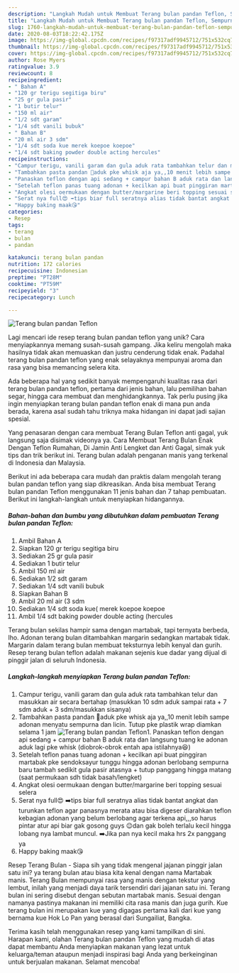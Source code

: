 ```yaml
---
description: "Langkah Mudah untuk Membuat Terang bulan pandan Teflon, Sempurna"
title: "Langkah Mudah untuk Membuat Terang bulan pandan Teflon, Sempurna"
slug: 1760-langkah-mudah-untuk-membuat-terang-bulan-pandan-teflon-sempurna
date: 2020-08-03T18:22:42.175Z
image: https://img-global.cpcdn.com/recipes/f97317adf9945712/751x532cq70/terang-bulan-pandan-teflon-foto-resep-utama.jpg
thumbnail: https://img-global.cpcdn.com/recipes/f97317adf9945712/751x532cq70/terang-bulan-pandan-teflon-foto-resep-utama.jpg
cover: https://img-global.cpcdn.com/recipes/f97317adf9945712/751x532cq70/terang-bulan-pandan-teflon-foto-resep-utama.jpg
author: Rose Myers
ratingvalue: 3.9
reviewcount: 8
recipeingredient:
- " Bahan A"
- "120 gr terigu segitiga biru"
- "25 gr gula pasir"
- "1 butir telur"
- "150 ml air"
- "1/2 sdt garam"
- "1/4 sdt vanili bubuk"
- " Bahan B"
- "20 ml air 3 sdm"
- "1/4 sdt soda kue merek koepoe koepoe"
- "1/4 sdt baking powder double acting hercules"
recipeinstructions:
- "Campur terigu, vanili garam dan gula aduk rata tambahkan telur dan masukkan air secara bertahap (masukkan 10 sdm aduk sampai rata + 7 sdm aduk + 3 sdm/masukkan sisanya)"
- "Tambahkan pasta pandan 📢aduk pke whisk aja ya,,10 menit lebih sampe adonan menyatu sempurna dan licin. Tutup pke plastik wrap diamkan selama 1 jam"
- "Panaskan teflon dengan api sedang + campur bahan B aduk rata dan langsung tuang ke adonan aduk lagi pke whisk (diobrok-obrok entah apa istilahnya😆)"
- "Setelah teflon panas tuang adonan + kecilkan api buat pinggiran martabak pke sendoksayur tunggu hingga adonan berlobang sempurna baru tambah sedikit gula pasir atasnya + tutup panggang hingga matang (saat permukaan sdh tidak basah/lengket)"
- "Angkat olesi oermukaan dengan butter/margarine beri topping sesuai selera"
- "Serat nya full😍 ➡️tips biar full seratnya alias tidak bantat angkat dan turunkan teflon agar panasnya merata atau bisa digeser diarahkan teflon kebagian adonan yang belum berlobang agar terkena api,,,so harus pintar atur api biar gak gosong guys 😉dan gak boleh terlalu kecil hingga lobang nya lambat muncul. ➡️Jika pan nya kecil maka hrs 2x panggang ya"
- "Happy baking maak😘"
categories:
- Resep
tags:
- terang
- bulan
- pandan

katakunci: terang bulan pandan 
nutrition: 172 calories
recipecuisine: Indonesian
preptime: "PT28M"
cooktime: "PT59M"
recipeyield: "3"
recipecategory: Lunch

---
```



![Terang bulan pandan Teflon](https://img-global.cpcdn.com/recipes/f97317adf9945712/751x532cq70/terang-bulan-pandan-teflon-foto-resep-utama.jpg)

Lagi mencari ide resep terang bulan pandan teflon yang unik? Cara menyiapkannya memang susah-susah gampang. Jika keliru mengolah maka hasilnya tidak akan memuaskan dan justru cenderung tidak enak. Padahal terang bulan pandan teflon yang enak selayaknya mempunyai aroma dan rasa yang bisa memancing selera kita.

Ada beberapa hal yang sedikit banyak mempengaruhi kualitas rasa dari terang bulan pandan teflon, pertama dari jenis bahan, lalu pemilihan bahan segar, hingga cara membuat dan menghidangkannya. Tak perlu pusing jika ingin menyiapkan terang bulan pandan teflon enak di mana pun anda berada, karena asal sudah tahu triknya maka hidangan ini dapat jadi sajian spesial.

Yang penasaran dengan cara membuat Terang Bulan Teflon anti gagal, yuk langsung saja disimak videonya ya. Cara Membuat Terang Bulan Enak Dengan Teflon Rumahan, Di Jamin Anti Lengket dan Anti Gagal, simak yuk tips dan trik berikut ini. Terang bulan adalah penganan manis yang terkenal di Indonesia dan Malaysia.


Berikut ini ada beberapa cara mudah dan praktis dalam mengolah terang bulan pandan teflon yang siap dikreasikan. Anda bisa membuat Terang bulan pandan Teflon menggunakan 11 jenis bahan dan 7 tahap pembuatan. Berikut ini langkah-langkah untuk menyiapkan hidangannya.

<!--inarticleads1-->

##### Bahan-bahan dan bumbu yang dibutuhkan dalam pembuatan Terang bulan pandan Teflon:

1. Ambil  Bahan A
1. Siapkan 120 gr terigu segitiga biru
1. Sediakan 25 gr gula pasir
1. Sediakan 1 butir telur
1. Ambil 150 ml air
1. Sediakan 1/2 sdt garam
1. Sediakan 1/4 sdt vanili bubuk
1. Siapkan  Bahan B
1. Ambil 20 ml air (3 sdm
1. Sediakan 1/4 sdt soda kue( merek koepoe koepoe
1. Ambil 1/4 sdt baking powder double acting (hercules


Terang bulan sekilas hampir sama dengan martabak, tapi ternyata berbeda, lho. Adonan terang bulan ditambahkan margarin sedangkan martabak tidak. Margarin dalam terang bulan membuat teksturnya lebih kenyal dan gurih. Resep terang bulan teflon adalah makanan sejenis kue dadar yang dijual di pinggir jalan di seluruh Indonesia. 

<!--inarticleads2-->

##### Langkah-langkah menyiapkan Terang bulan pandan Teflon:

1. Campur terigu, vanili garam dan gula aduk rata tambahkan telur dan masukkan air secara bertahap (masukkan 10 sdm aduk sampai rata + 7 sdm aduk + 3 sdm/masukkan sisanya)
1. Tambahkan pasta pandan 📢aduk pke whisk aja ya,,10 menit lebih sampe adonan menyatu sempurna dan licin. Tutup pke plastik wrap diamkan selama 1 jam
<img src="//assets-global.cpcdn.com/assets/icons/button_play-2c75c40dde080a61004c1f40b05d8f140eaff45d7e9e6481dc71c63d2e7c4909.png" alt="Terang bulan pandan Teflon">1. Panaskan teflon dengan api sedang + campur bahan B aduk rata dan langsung tuang ke adonan aduk lagi pke whisk (diobrok-obrok entah apa istilahnya😆)
1. Setelah teflon panas tuang adonan + kecilkan api buat pinggiran martabak pke sendoksayur tunggu hingga adonan berlobang sempurna baru tambah sedikit gula pasir atasnya + tutup panggang hingga matang (saat permukaan sdh tidak basah/lengket)
1. Angkat olesi oermukaan dengan butter/margarine beri topping sesuai selera
1. Serat nya full😍 ➡️tips biar full seratnya alias tidak bantat angkat dan turunkan teflon agar panasnya merata atau bisa digeser diarahkan teflon kebagian adonan yang belum berlobang agar terkena api,,,so harus pintar atur api biar gak gosong guys 😉dan gak boleh terlalu kecil hingga lobang nya lambat muncul. ➡️Jika pan nya kecil maka hrs 2x panggang ya
1. Happy baking maak😘


Resep Terang Bulan - Siapa sih yang tidak mengenal jajanan pinggir jalan satu ini? ya terang bulan atau biasa kita kenal dengan nama Martabak manis. Terang Bulan mempunyai rasa yang manis dengan tekstur yang lembut, inilah yang menjadi daya tarik tersendiri dari jajanan satu ini. Terang bulan ini sering disebut dengan sebutan martabak manis. Sesuai dengan namanya pastinya makanan ini memiliki cita rasa manis dan juga gurih. Kue terang bulan ini merupakan kue yang digagas pertama kali dari kue yang bernama kue Hok Lo Pan yang berasal dari Sungailiat, Bangka. 

Terima kasih telah menggunakan resep yang kami tampilkan di sini. Harapan kami, olahan Terang bulan pandan Teflon yang mudah di atas dapat membantu Anda menyiapkan makanan yang lezat untuk keluarga/teman ataupun menjadi inspirasi bagi Anda yang berkeinginan untuk berjualan makanan. Selamat mencoba!
